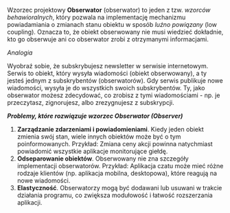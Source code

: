 Wzorzec projektowy **Obserwator** (obserwator) to jeden z tzw. *wzorców behawioralnych*, który pozwala na implementację mechanizmu powiadamiania o zmianach stanu obiektu w sposób *luźno powiązany* (low coupling). Oznacza to, że obiekt obserwowany nie musi wiedzieć dokładnie, kto go obserwuje ani co obserwator zrobi z otrzymanymi informacjami.

*Analogia*

Wyobraź sobie, że subskrybujesz newsletter w serwisie internetowym. Serwis to obiekt, który wysyła wiadomości (obiekt obserwowany), a ty jesteś jednym z subskrybentów (obserwatorów). Gdy serwis publikuje nowe wiadomości, wysyła je do wszystkich swoich subskrybentów. Ty, jako obserwator możesz zdecydować, co zrobisz z tymi wiadomościami - np. je przeczytasz, zignorujesz, albo zrezygnujesz z subskrypcji.


***Problemy, które rozwiązuje wzorzec Obserwator (Observer)***

1. **Zarządzanie zdarzeniami i powiadomieniami**. Kiedy jeden obiekt zmienia swój stan, wiele innych obiektów może być o tym poinformowanych. Przykład: Zmiana ceny akcji powinna natychmiast powiadomić wszystkie aplikacje monitorujące giełdę.
2. **Odseparowanie obiektów**. Obserwowany nie zna szczegóły implementacji obserwatorów. Przykład: Aplikacja czatu może mieć różne rodzaje klientów (np. aplikacja mobilna, desktopowa), które reagują na nowe wiadomości.
3. **Elastyczność**. Obserwatorzy mogą być dodawani lub usuwani w trakcie działania programu, co zwiększa modułowość i łatwość rozszerzania aplikacji.

